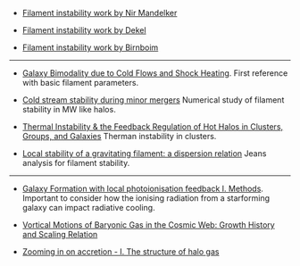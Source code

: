 * [Filament instability work by Nir Mandelker](http://www.arcetri.astro.it/igm50/talks_all/mandelker.pdf)

* [Filament instability work by Dekel](http://www.arcetri.astro.it/igm50/talks_all/dekel_intro.pdf)

* [Filament instability work by Birnboim](http://www.mpia.de/~QNQ/Slides/YuvalBirnboim.pdf)
---

* [ Galaxy Bimodality due to Cold Flows and Shock Heating](http://arxiv.org/abs/astro-ph/0412300). First reference with basic filament parameters.

* [ Cold stream stability during minor mergers](http://arxiv.org/abs/1401.1812) Numerical study of filament stability in MW like halos.

* [ Thermal Instability & the Feedback Regulation of Hot Halos in Clusters, Groups, and Galaxies](http://arxiv.org/abs/1106.4816) Therman instability in clusters. 

* [ Local stability of a gravitating filament: a dispersion relation](http://arxiv.org/abs/1402.0977) Jeans analysis for filament stability.


---

* [ Galaxy Formation with local photoionisation feedback I. Methods](http://arxiv.org/abs/1310.6748). Important to consider how the ionising radiation from a starforming galaxy can impact radiative cooling.

* [ Vortical Motions of Baryonic Gas in the Cosmic Web: Growth History and Scaling Relation](http://arxiv.org/abs/1508.06875)

* [ Zooming in on accretion - I. The structure of halo gas ](http://arxiv.org/abs/1503.02665)
